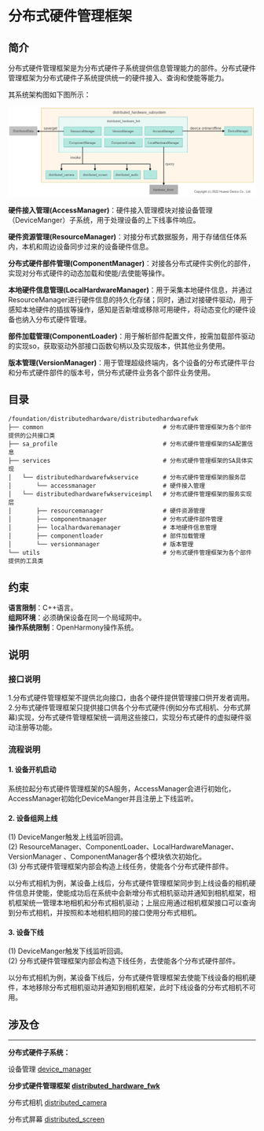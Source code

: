 # **分布式硬件管理框架**

## **简介**

分布式硬件管理框架是为分布式硬件子系统提供信息管理能力的部件。分布式硬件管理框架为分布式硬件子系统提供统一的硬件接入、查询和使能等能力。

其系统架构图如下图所示：

![](figures/distributedhardwarefwk_arch.png)

**硬件接入管理(AccessManager)**：硬件接入管理模块对接设备管理（DeviceManger）子系统，用于处理设备的上下线事件响应。

**硬件资源管理(ResourceManager)**：对接分布式数据服务，用于存储信任体系内，本机和周边设备同步过来的设备硬件信息。

**分布式硬件部件管理(ComponentManager)**：对接各分布式硬件实例化的部件，实现对分布式硬件的动态加载和使能/去使能等操作。

**本地硬件信息管理(LocalHardwareManager)**：用于采集本地硬件信息，并通过ResourceManager进行硬件信息的持久化存储；同时，通过对接硬件驱动，用于感知本地硬件的插拔等操作，感知是否新增或移除可用硬件，将动态变化的硬件设备也纳入分布式硬件管理。

**部件加载管理(ComponentLoader)**：用于解析部件配置文件，按需加载部件驱动的实现so，获取驱动外部接口函数句柄以及实现版本，供其他业务使用。

**版本管理(VersionManager)**：用于管理超级终端内，各个设备的分布式硬件平台和分布式硬件部件的版本号，供分布式硬件业务各个部件业务使用。

## **目录**

```
/foundation/distributedhardware/distributedhardwarefwk
├── common                                  # 分布式硬件管理框架为各个部件提供的公共接口类
├── sa_profile                              # 分布式硬件管理框架的SA配置信息
├── services                                # 分布式硬件管理框架的SA具体实现
│   └── distributedhardwarefwkservice       # 分布式硬件管理框架的服务层
│       └── accessmanager                   # 硬件接入管理
│   └── distributedhardwarefwkserviceimpl   # 分布式硬件管理框架的服务实现层
│       ├── resourcemanager                 # 硬件资源管理
│       ├── componentmanager                # 分布式硬件部件管理
│       ├── localhardwaremanager            # 本地硬件信息管理
│       ├── componentloader                 # 部件加载管理
│       └── versionmanager                  # 版本管理
└── utils                                   # 分布式硬件管理框架为各个部件提供的工具类
```

## **约束**
**语言限制**：C++语言。  
**组网环境**：必须确保设备在同一个局域网中。  
**操作系统限制**：OpenHarmony操作系统。  

## **说明**
### **接口说明**
1.分布式硬件管理框架不提供北向接口，由各个硬件提供管理接口供开发者调用。  
2.分布式硬件管理框架只提供接口供各个分布式硬件(例如分布式相机、分布式屏幕)实现，分布式硬件管理框架统一调用这些接口，实现分布式硬件的虚拟硬件驱动注册等功能。

### **流程说明**
#### **1. 设备开机启动**
系统拉起分布式硬件管理框架的SA服务，AccessManager会进行初始化，AccessManager初始化DeviceManger并且注册上下线监听。

#### **2. 设备组网上线**
(1) DeviceManger触发上线监听回调。  
(2) ResourceManager、ComponentLoader、LocalHardwareManager、VersionManager 、ComponentManager各个模块依次初始化。  
(3) 分布式硬件管理框架内部会构造上线任务，使能各个分布式硬件部件。

以分布式相机为例，某设备上线后，分布式硬件管理框架同步到上线设备的相机硬件信息并使能，使能成功后在系统中会新增分布式相机驱动并通知到相机框架，相机框架统一管理本地相机和分布式相机驱动；上层应用通过相机框架接口可以查询到分布式相机，并按照和本地相机相同的接口使用分布式相机。

#### **3. 设备下线**
(1) DeviceManger触发下线监听回调。  
(2) 分布式硬件管理框架内部会构造下线任务，去使能各个分布式硬件部件。

以分布式相机为例，某设备下线后，分布式硬件管理框架去使能下线设备的相机硬件，本地移除分布式相机驱动并通知到相机框架，此时下线设备的分布式相机不可用。

## **涉及仓**
****
**分布式硬件子系统：**  

设备管理
[device_manager](https://gitee.com/openharmony/device_manager)

**分步式硬件管理框架
[distributed_hardware_fwk](https://gitee.com/openharmony/distributed_hardware_fwk)**

分布式相机
[distributed_camera](https://gitee.com/openharmony/distributed_camera)

分布式屏幕
[distributed_screen](https://gitee.com/openharmony/distributed_screen)

